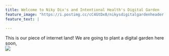 ```yaml
---
title: Welcome to Niky Dix's and Intentional Health's Digital Garden
feature_image: "https://i.postimg.cc/cC4GtDx8/nikysdigitalgardenheader.png"
feature_text: |
  
---
```


This is our piece of internet land! We are going to plant a digital garden here soon,  
![](https://i.postimg.cc/kXgZCkdc/Gaping-Void-Ai.jpg)